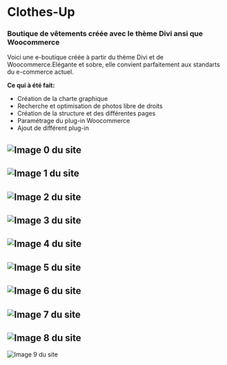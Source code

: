 # Clothes-Up  

### Boutique de vêtements créée avec le thème Divi ansi que Woocommerce  

Voici une e-boutique créée à partir du thème Divi et de Woocommerce.Elégante et sobre, elle convient parfaitement aux standarts du e-commerce actuel.  

**Ce qui à été fait:**  

* Création de la charte graphique
* Recherche et optimisation de photos libre de droits
* Création de la structure et des différentes pages
* Paramétrage du plug-in Woocommerce
* Ajout de différent plug-in


![Image 0 du site](Clothes-Up/clotheUp_0.png)  
-

![Image 1 du site](Clothes-Up/clotheUp_1.png)
-

![Image 2 du site](Clothes-Up/clotheUp_2.png)
-

![Image 3 du site](Clothes-Up/clotheUp_3.png)
-

![Image 4 du site](Clothes-Up/clotheUp_4.png)
-

![Image 5 du site](Clothes-Up/clotheUp_5.png)
-

![Image 6 du site](Clothes-Up/clotheUp_6.png)
-

![Image 7 du site](Clothes-Up/clotheUp_7.png)
-

![Image 8 du site](Clothes-Up/clotheUp_8.png)
-

![Image 9 du site](Clothes-Up/clotheUp_9.png)
